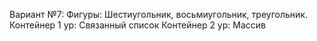 
Вариант №7:
Фигуры: Шестиугольник, восьмиугольник, треугольник.
Контейнер 1 ур: Связанный список
Контейнер 2 ур: Массив
